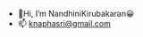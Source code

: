 - 👋Hi, I’m NandhiniKirubakaran😀
- 📫 knaphasri@gmail.com

<!---
NandhiniKirubakaran/NandhiniKirubakaran is a ✨ special ✨ repository because its `README.md` (this file) appears on your GitHub profile.
You can click the Preview link to take a look at your changes.
--->
